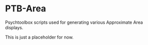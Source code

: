 # PTB-Area
Psychtoolbox scripts used for generating various Approximate Area displays. 

This is just a placeholder for now. 
